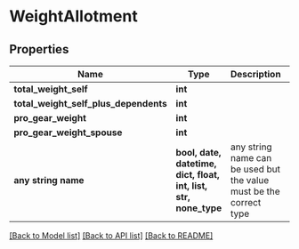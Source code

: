 # WeightAllotment


## Properties
Name | Type | Description | Notes
------------ | ------------- | ------------- | -------------
**total_weight_self** | **int** |  | 
**total_weight_self_plus_dependents** | **int** |  | 
**pro_gear_weight** | **int** |  | 
**pro_gear_weight_spouse** | **int** |  | 
**any string name** | **bool, date, datetime, dict, float, int, list, str, none_type** | any string name can be used but the value must be the correct type | [optional]

[[Back to Model list]](../README.md#documentation-for-models) [[Back to API list]](../README.md#documentation-for-api-endpoints) [[Back to README]](../README.md)


